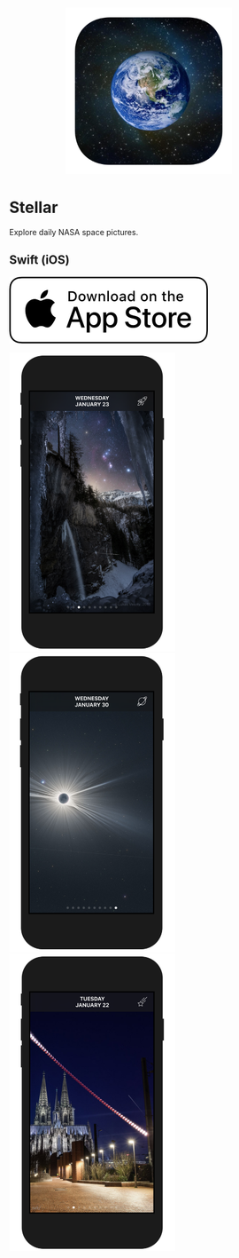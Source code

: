 <h3 align="center">
  <img src="assets/stellar_icon_web.png" width="300">
</h3>

# Stellar

Explore daily NASA space pictures.

## Swift (iOS)

[<img src="assets/appstore.png">](https://itunes.apple.com/us/app/stellar-photo-of-the-day/id1450763206?ls=1&mt=8)

<img src="assets/screenshot_2.png" width="300">
<img src="assets/screenshot_3.png" width="300">
<img src="assets/screenshot_1.png" width="300">
